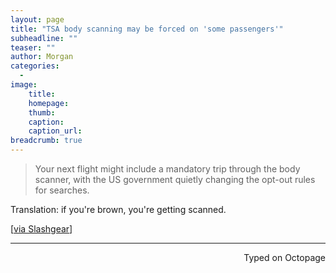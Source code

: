 ```yaml
---
layout: page
title: "TSA body scanning may be forced on 'some passengers'"
subheadline: ""
teaser: ""
author: Morgan
categories:
  -
image:
    title:
    homepage:
    thumb:
    caption:
    caption_url:
breadcrumb: true
---
```


> Your next flight might include a mandatory trip through the body scanner, with the US government quietly changing the opt-out rules for searches.

Translation: if you're brown, you're getting scanned.

[[via Slashgear](http://www.slashgear.com/now-the-tsa-can-force-you-to-go-through-the-body-scanner-22419599/)]

 ---
<p align="right">Typed on Octopage</p>
